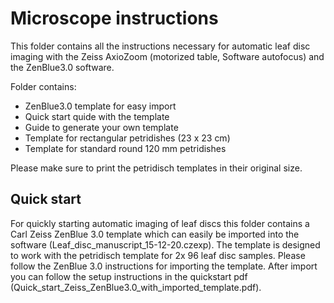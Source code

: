 # Microscope instructions

This folder contains all the instructions necessary for automatic leaf disc imaging with the Zeiss AxioZoom (motorized table, Software autofocus) and the ZenBlue3.0 software.


Folder contains:
  - ZenBlue3.0 template for easy import
  - Quick start quide with the template
  - Guide to generate your own template
  - Template for rectangular petridishes (23 x 23 cm)
  - Template for standard round 120 mm petridishes

Please make sure to print the petridisch templates in their original size.

## Quick start

For quickly starting automatic imaging of leaf discs this folder contains a Carl Zeiss ZenBlue 3.0 template which can easily be imported into the software (Leaf_disc_manuscript_15-12-20.czexp). The template is designed to work with the petridisch template for 2x 96 leaf disc samples. Please follow the ZenBlue 3.0 instructions for importing the template. After import you can follow the setup instructions in the quickstart pdf (Quick_start_Zeiss_ZenBlue3.0_with_imported_template.pdf).
